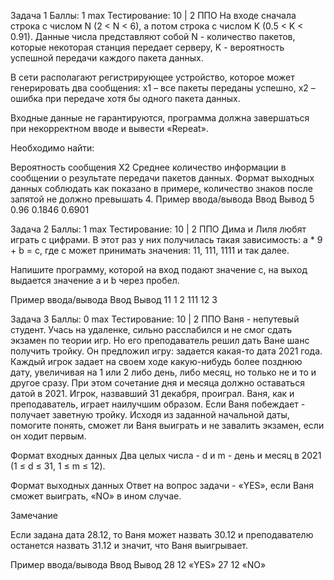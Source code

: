   
Задача 1
Баллы: 1 max        Тестирование: 10 | 2 ППО
На входе сначала строка с числом N (2 < N < 6), а потом строка с числом K (0.5 < K < 0.91). Данные числа представляют собой N - количество пакетов, которые некоторая станция передает серверу, K - вероятность успешной передачи каждого пакета данных.

В сети располагают регистрирующее устройство, которое может генерировать два сообщения: x1 – все пакеты переданы успешно, x2 – ошибка при передаче хотя бы одного пакета данных.

Входные данные не гарантируются, программа должна завершаться при некорректном вводе и вывести «Repeat».

Необходимо найти:

Вероятность сообщения X2
Среднее количество информации в сообщении о результате передачи пакетов данных.
Формат выходных данных соблюдать как показано в примере, количество знаков после запятой не должно превышать 4.
Пример ввода/вывода
Ввод	Вывод
5 
0.96
0.1846
0.6901


Задача 2
Баллы: 1 max        Тестирование: 10 | 2 ППО
Дима и Лиля любят играть с цифрами. В этот раз у них получилась такая зависимость: a * 9 + b = c, где с может принимать значения: 11, 111, 1111 и так далее.

Напишите программу, которой на вход подают значение с, на выход выдается значение а и b через пробел.

Пример ввода/вывода
Ввод	Вывод
11
1 2
111
12 3

Задача 3
Баллы: 0 max        Тестирование: 10 | 2 ППО
Ваня - непутевый студент. Учась на удаленке, сильно расслабился и не смог сдать экзамен по теории игр. Но его преподаватель решил дать Ване шанс получить тройку. Он предложил игру: задается какая-то дата 2021 года. Каждый игрок задает на своем ходе какую-нибудь более позднюю дату, увеличивая на 1 или 2 либо день, либо месяц, но только не и то и другое сразу. При этом сочетание дня и месяца должно оставаться датой в 2021. Игрок, назвавший 31 декабря, проиграл. Ваня, как и преподаватель, играет наилучшим образом. Если Ваня побеждает - получает заветную тройку. Исходя из заданной начальной даты, помогите понять, сможет ли Ваня выиграть и не завалить экзамен, если он ходит первым.

Формат входных данных
Два целых числа - d и m - день и месяц в 2021 (1 ≤ d ≤ 31, 1 ≤ m ≤ 12).

Формат выходных данных
Ответ на вопрос задачи - «YES», если Ваня сможет выиграть, «NO» в ином случае.

Замечание

Если задана дата 28.12, то Ваня может назвать 30.12 и преподавателю останется назвать 31.12 и значит, что Ваня выигрывает.

Пример ввода/вывода
Ввод	Вывод
28 12
«YES»
27 12
«NO»
